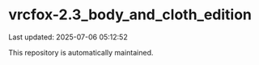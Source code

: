 # vrcfox-2.3_body_and_cloth_edition

Last updated: 2025-07-06 05:12:52

This repository is automatically maintained.
